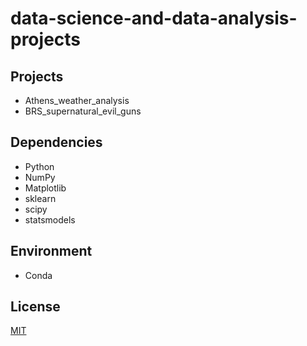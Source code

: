 # data-science-and-data-analysis-projects

## Projects
* Athens_weather_analysis
* BRS_supernatural_evil_guns

## Dependencies
* Python
* NumPy
* Matplotlib
* sklearn
* scipy
* statsmodels

## Environment
* Conda

## License
[MIT](https://github.com/zaaachos/data-science-and-data-analysis-projects/blob/main/LICENSE)
